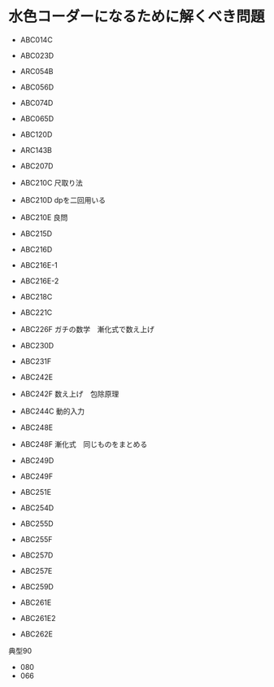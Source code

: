 # 水色コーダーになるために解くべき問題

- ABC014C
- ABC023D
- ARC054B
- ABC056D
- ABC074D
- ABC065D
- ABC120D
- ARC143B

- ABC207D
- ABC210C 尺取り法
- ABC210D dpを二回用いる
- ABC210E 良問
- ABC215D
- ABC216D
- ABC216E-1
- ABC216E-2
- ABC218C
- ABC221C
- ABC226F ガチの数学　漸化式で数え上げ
- ABC230D
- ABC231F
- ABC242E
- ABC242F 数え上げ　包除原理
- ABC244C 動的入力
- ABC248E
- ABC248F 漸化式　同じものをまとめる
- ABC249D
- ABC249F
- ABC251E
- ABC254D
- ABC255D
- ABC255F
- ABC257D
- ABC257E
- ABC259D
- ABC261E
- ABC261E2
- ABC262E

典型90 
- 080
- 066